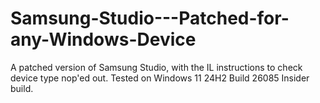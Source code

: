 # Samsung-Studio---Patched-for-any-Windows-Device
A patched version of Samsung Studio, with the IL instructions to check device type nop'ed out. Tested on Windows 11 24H2 Build 26085 Insider build.
